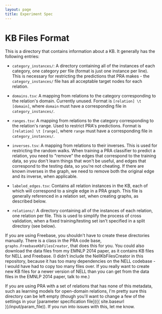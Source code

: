 ```yaml
---
layout: page
title: Experiment Spec
---
```

# KB Files Format

This is a directory that contains information about a KB.  It generally has the
following entries:

* `category_instances/`: A directory containing all of the instances of each
  category, one category per file (format is just one instance per line).  This
is necessary for restricting the predictions that PRA makes - the
`category_instances/` file has all acceptable target nodes for each relation.

* `domains.tsv`: A mapping from relations to the category corresponding to the
  relation's domain.  Currently unused.  Format is `[relation] \t [domain]`,
where `domain` must have a corresponding file in `category_instances/`.

* `ranges.tsv`: A mapping from relations to the category corresponding to the
  relation's range.  Used to restrict PRA's predictions.  Format is `[relation]
\t [range]`, where `range` must have a corresponding file in
`category_instances/`.

* `inverses.tsv`: A mapping from relations to their inverses.  This is used for
  restricting the random walks.  When training a PRA classifier to predict a
  relation, you need to "remove" the edges that correspond to the training
  data, so you don't learn things that won't be useful, and edges that
  correspond to the testing data, so you're not cheating.  If there are known
  inverses in the graph, we need to remove both the original edge and its
  inverse, when applicable.

* `labeled_edges.tsv`: Contains all relation instances in the KB, each of which
  will correspond to a single edge in a PRA graph.  This file is generally
  referenced in a relation set, when creating graphs, as described below.

* `relations/`: A directory containing all of the instances of each relation,
  one relation per file.  This is used to simplify the process of cross
  validation, when a fixed training/testing set isn't specified in a split
  directory (see below).

If you are using Freebase, you shouldn't have to create these directories
manually.  There is a class in the PRA code base,
`graphs.FreebaseKbFilesCreator`, that does this for you.  You could also
download the data files from my EMNLP 2014 paper, as it contains KB files for
NELL and Freebase.  (I didn't include the NellKbFilesCreator in this
repository, because it has too many dependencies on the NELL codebase - I would
have had to copy too many files over.  If you really want to create new KB
files for a newer version of NELL than you can get from the data files in the
EMNLP 2014 paper, talk to me.)

If you are using PRA with a set of relations that has none of this metadata,
such as learning models for open-domain relations, I'm pretty sure this
directory can be left empty (though you'll want to change a few of the settings
in your [parameter specification file]({{ site.baseurl }}/input/param_file)).
If you run into issues with this, let me know.
